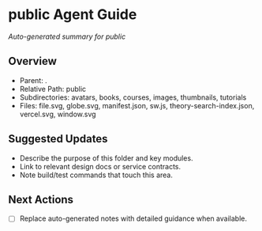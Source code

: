 ﻿# public Agent Guide
*Auto-generated summary for public*

## Overview
- Parent: .
- Relative Path: public
- Subdirectories: avatars, books, courses, images, thumbnails, tutorials
- Files: file.svg, globe.svg, manifest.json, sw.js, theory-search-index.json, vercel.svg, window.svg

## Suggested Updates
- Describe the purpose of this folder and key modules.
- Link to relevant design docs or service contracts.
- Note build/test commands that touch this area.

## Next Actions
- [ ] Replace auto-generated notes with detailed guidance when available.
